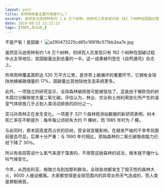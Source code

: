 ```yaml
---
layout: post
title: 热带雨林最主要作用是什么？
excerpt: 虽然亚马逊雨林有约 1.6 万个树种，但研究人员发现只有 182 个树种在固碳过程中占主导地位，其固碳量达到总量的一半。这一成果被刊登在《自然通讯》杂志上。
date: 2019-08-23 22:22:23
tags: [INPE,亚马逊,]
---
```


不是产氧！是固碳！
![a290473225cd65c16818c571bb2ea7e.jpg](https://i.loli.net/2019/08/23/xVQ7k2TAU6Dshum.jpg)

<!---more--->
虽然亚马逊雨林有约 1.6 万个树种，但研究人员发现只有 182 个树种在固碳过程中占主导地位，其固碳量达到总量的一半。这一成果被刊登在《自然通讯》杂志上。


热带雨林覆盖面积达 530 万平方公里，是世界上碳循环的重要环节，它拥有全球陆地植被碳储量的 17%，固碳量比其他陆地生态系统更多。


此外，一项独立的研究显示，全球森林碳排放可能被低估了，这是由于被砍伐的树木腐烂分解排放大量二氧化碳。评估认为，林业、农业和土地利用变化所产生的温室气体排放几乎占到人类活动排放的四分之一。


亚马孙雨林正在发生变化。一项基于 321 个森林观测站数据的新研究表明，树木死亡率在不断提升：每年每公顷损失大约 11 棵树，而 1985 年时为 7 棵。


与此同时，原本因高度而占优的巨树，受全球变暖影响，在越发严峻的干旱考验面前疲态尽显。后果十分严重：与 1990 年代相比，原始森林的二氧化碳吸收能力已经下降了 30％。


所以有些回答说什么氧气来源于藻类的，不用管这破森林的说法，根本就不懂什么叫气候变化。


今年，从西伯利亚、格陵兰岛到加那利群岛，全球各地都发生了毁灭性的森林大火，9000 人被迫撤离。大家都觉得是全球范围内的异常炎热天气造成的，而人类是罪魁祸首。
